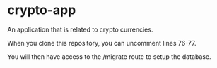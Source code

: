 # crypto-app
An application that is related to crypto currencies.

When you clone this repository, you can uncomment lines 76-77. 

You will then have access to the /migrate route to setup the database.